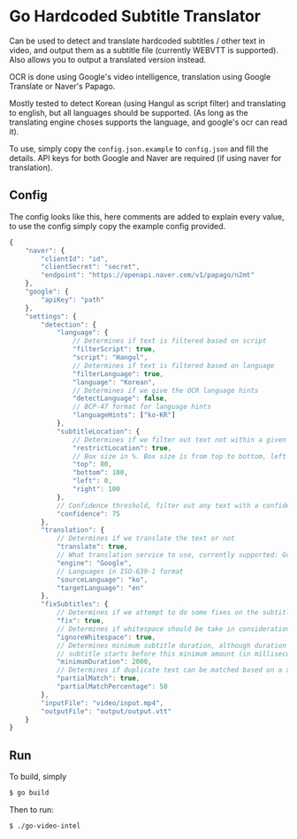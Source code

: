 # Go Hardcoded Subtitle Translator

Can be used to detect and translate hardcoded subtitles / other text in video, and output them as a subtitle file (currently WEBVTT is supported). Also allows you to output a translated version instead.

OCR is done using Google's video intelligence, translation using Google Translate or Naver's Papago.

Mostly tested to detect Korean (using Hangul as script filter) and translating to english, but all languages should be supported. (As long as the translating engine choses supports the language, and google's ocr can read it).

To use, simply copy the `config.json.example` to `config.json` and fill the details. API keys for both Google and Naver are required (if using naver for translation).

## Config

The config looks like this, here comments are added to explain every value, to use the config simply copy the example config provided.
```js
{
    "naver": {
        "clientId": "id",
        "clientSecret": "secret",
        "endpoint": "https://openapi.naver.com/v1/papago/n2mt"
    },
    "google": {
        "apiKey": "path"
    },
    "settings": {
        "detection": {
            "language": {
                // Determines if text is filtered based on script
                "filterScript": true,
                "script": "Hangul",
                // Determines if text is filtered based on language
                "filterLanguage": true,
                "language": "Korean",
                // Determines if we give the OCR language hints
                "detectLanguage": false,
                // BCP-47 format for language hints
                "languageHints": ["ko-KR"]
            },
            "subtitleLocation": {
                // Determines if we filter out text not within a given box
                "restrictLocation": true,
                // Box size in %. Box size is from top to bottom, left to right, 0 to 100%
                "top": 80,
                "bottom": 100,
                "left": 0,
                "right": 100
            },
            // Confidence threshold, filter out any text with a confidence below this
            "confidence": 75
        },
        "translation": {
            // Determines if we translate the text or not
            "translate": true,
            // What translation service to use, currently supported: Google, Naver (Naver = Papago)
            "engine": "Google",
            // Languages in ISO-639-1 format
            "sourceLanguage": "ko",
            "targetLanguage": "en"
        },
        "fixSubtitles": {
            // Determines if we attempt to do some fixes on the subtitles (highly recommended)
            "fix": true,
            // Determines if whitespace should be take in consideration to match duplicate text (ignore = recommended)
            "ignoreWhitespace": true,
            // Determines minimum subtitle duration, although duration could be shorter if next 
            // subtitle starts before this minimum amount (in milliseconds)
            "minimumDuration": 2000,
            // Determines if duplicate text can be matched based on a x% of words matching
            "partialMatch": true,
            "partialMatchPercentage": 50
        },        
        "inputFile": "video/input.mp4",
        "outputFile": "output/output.vtt"
    }
}
```
## Run
To build, simply
```bash
$ go build
```

Then to run:
```bash
$ ./go-video-intel
```
